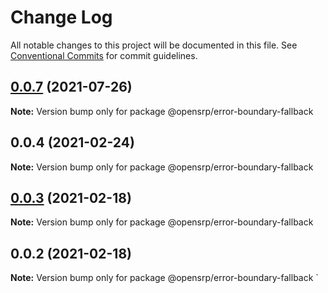 # Change Log

All notable changes to this project will be documented in this file.
See [Conventional Commits](https://conventionalcommits.org) for commit guidelines.

## [0.0.7](https://github.com/OpenSRP/web/compare/@opensrp/error-boundary-fallback@0.0.5...@opensrp/error-boundary-fallback@0.0.7) (2021-07-26)

**Note:** Version bump only for package @opensrp/error-boundary-fallback

## 0.0.4 (2021-02-24)

**Note:** Version bump only for package @opensrp/error-boundary-fallback

## [0.0.3](https://github.com/OpenSRP/web/compare/@opensrp/error-boundary-fallback@0.0.2...@opensrp/error-boundary-fallback@0.0.3) (2021-02-18)

**Note:** Version bump only for package @opensrp/error-boundary-fallback

## 0.0.2 (2021-02-18)

**Note:** Version bump only for package @opensrp/error-boundary-fallback
`
